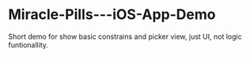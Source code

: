 # Miracle-Pills---iOS-App-Demo
Short demo for show basic constrains and picker view, just UI, not logic funtionallity. 
